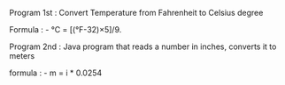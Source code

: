 Program 1st : Convert Temperature from Fahrenheit to Celsius degree 

Formula : - °C = [(°F-32)×5]/9.

Program 2nd : Java program that reads a number in inches, converts it to meters

formula : -  m = i * 0.0254
